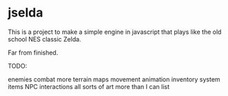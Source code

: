 jselda
======

This is a project to make a simple engine in javascript that plays like the old school NES classic Zelda.

Far from finished.

TODO:

enemies
combat
more terrain maps
movement animation
inventory system
items
NPC interactions
all sorts of art
more than I can list